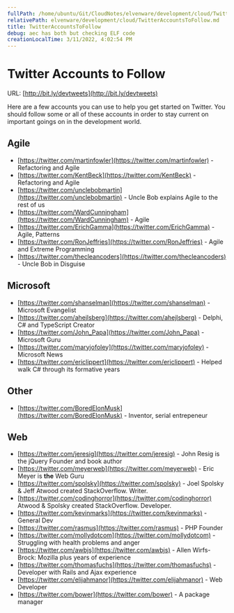 ```yaml
---
fullPath: /home/ubuntu/Git/CloudNotes/elvenware/development/cloud/TwitterAccountsToFollow.md
relativePath: elvenware/development/cloud/TwitterAccountsToFollow.md
title: TwitterAccountsToFollow
debug: aec has both but checking ELF code
creationLocalTime: 3/11/2022, 4:02:54 PM
---
```


<!-- toc -->
<!-- tocstop -->

# Twitter Accounts to Follow

URL: [http://bit.ly/devtweets](http://bit.ly/devtweets)

Here are a few accounts you can use to help you get started on Twitter. You should follow some or all of these accounts in order to stay current on important goings on in the development world.

## Agile

* [https://twitter.com/martinfowler](https://twitter.com/martinfowler) - Refactoring and Agile
* [https://twitter.com/KentBeck](https://twitter.com/KentBeck) - Refactoring and Agile
* [https://twitter.com/unclebobmartin](https://twitter.com/unclebobmartin) - Uncle Bob explains Agile to the rest of us
* [https://twitter.com/WardCunningham](https://twitter.com/WardCunningham) - Agile
* [https://twitter.com/ErichGamma](https://twitter.com/ErichGamma) - Agile, Patterns
* [https://twitter.com/RonJeffries](https://twitter.com/RonJeffries) - Agile and Extreme Programming
* [https://twitter.com/thecleancoders](https://twitter.com/thecleancoders) - Uncle Bob in Disguise

## Microsoft

* [https://twitter.com/shanselman](https://twitter.com/shanselman) - Microsoft Evangelist
* [https://twitter.com/ahejlsberg](https://twitter.com/ahejlsberg) - Delphi, C# and TypeScript Creator
* [https://twitter.com/John_Papa](https://twitter.com/John_Papa) - Microsoft Guru
* [https://twitter.com/maryjofoley](https://twitter.com/maryjofoley) - Microsoft News
* [https://twitter.com/ericlippert](https://twitter.com/ericlippert) - Helped walk C# through its formative years

## Other

* [https://twitter.com/BoredElonMusk](https://twitter.com/BoredElonMusk) - Inventor, serial entrepeneur

## Web

* [https://twitter.com/jeresig](https://twitter.com/jeresig) - John Resig is the jQuery Founder and book author
* [https://twitter.com/meyerweb](https://twitter.com/meyerweb) - Eric Meyer is **the** Web Guru
* [https://twitter.com/spolsky](https://twitter.com/spolsky) - Joel Spolsky & Jeff Atwood created StackOverflow. Writer.
* [https://twitter.com/codinghorror](https://twitter.com/codinghorror) Atwood & Spolsky created StackOverflow. Developer.
* [https://twitter.com/kevinmarks](https://twitter.com/kevinmarks) - General Dev
* [https://twitter.com/rasmus](https://twitter.com/rasmus) - PHP Founder
* [https://twitter.com/mollydotcom](https://twitter.com/mollydotcom) - Struggling with health problems and anger
* [https://twitter.com/awbjs](https://twitter.com/awbjs) - Allen Wirfs-Brock: Mozilla plus years of experience
* [https://twitter.com/thomasfuchs](https://twitter.com/thomasfuchs) - Developer with Rails and Ajax experience
* [https://twitter.com/elijahmanor](https://twitter.com/elijahmanor) - Web Developer
* [https://twitter.com/bower](https://twitter.com/bower) - A package manager

